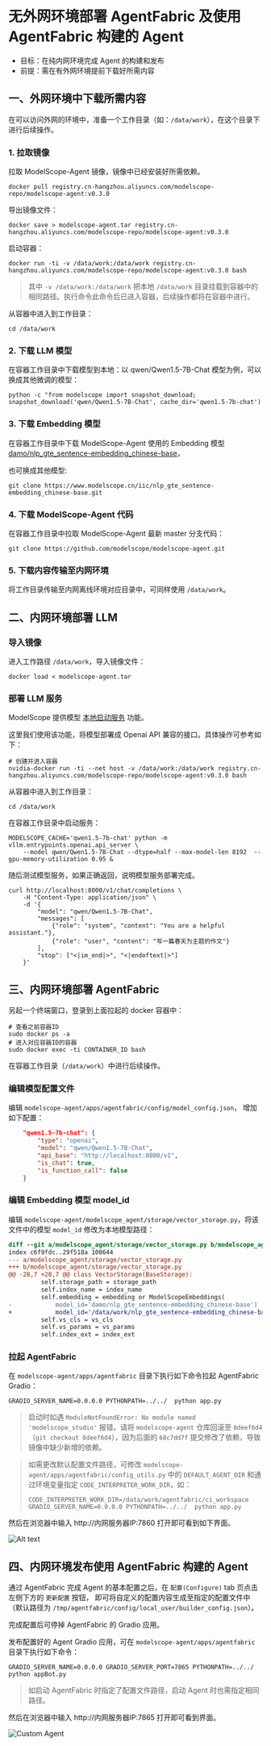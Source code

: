 无外网环境部署 AgentFabric 及使用 AgentFabric 构建的 Agent
======================================================

- 目标：在纯内网环境完成 Agent 的构建和发布
- 前提：需在有外网环境提前下载好所需内容

一、外网环境中下载所需内容
----------------------

在可以访问外网的环境中，准备一个工作目录（如：`/data/work`），在这个目录下进行后续操作。

### 1. 拉取镜像

拉取 ModelScope-Agent 镜像，镜像中已经安装好所需依赖。

```shell
docker pull registry.cn-hangzhou.aliyuncs.com/modelscope-repo/modelscope-agent:v0.3.0
```

导出镜像文件：

```shell
docker save > modelscope-agent.tar registry.cn-hangzhou.aliyuncs.com/modelscope-repo/modelscope-agent:v0.3.0
```

启动容器：

```shell
docker run -ti -v /data/work:/data/work registry.cn-hangzhou.aliyuncs.com/modelscope-repo/modelscope-agent:v0.3.0 bash
```

> 其中 `-v /data/work:/data/work` 把本地 `/data/work` 目录挂载到容器中的相同路径。执行命令此命令后已进入容器，后续操作都将在容器中进行。

从容器中进入到工作目录：

```shell
cd /data/work
```

### 2. 下载 LLM 模型

在容器工作目录中下载模型到本地：以 qwen/Qwen1.5-7B-Chat 模型为例，可以换成其他微调的模型：

```shell
python -c "from modelscope import snapshot_download; snapshot_download('qwen/Qwen1.5-7B-Chat', cache_dir='qwen1.5-7b-chat')
```

### 3. 下载 Embedding 模型

在容器工作目录中下载 ModelScope-Agent 使用的 Embedding 模型 
[damo/nlp_gte_sentence-embedding_chinese-base](https://github.com/modelscope/modelscope-agent/blob/master/modelscope_agent/storage/vector_storage.py#L31)，

也可换成其他模型:

```shell
git clone https://www.modelscope.cn/iic/nlp_gte_sentence-embedding_chinese-base.git
```

### 4. 下载 ModelScope-Agent 代码

在容器工作目录中拉取 ModelScope-Agent 最新 master 分支代码：

```shell
git clone https://github.com/modelscope/modelscope-agent.git
```

### 5. 下载内容传输至内网环境

将工作目录传输至内网离线环境对应目录中，可同样使用 `/data/work`。


二、内网环境部署 LLM
------------------

### 导入镜像

进入工作路径 `/data/work`，导入镜像文件：

```shell
docker load < modelscope-agent.tar
```

### 部署 LLM 服务

ModelScope 提供模型 [本地启动服务](https://modelscope.cn/docs/%E6%9C%AC%E5%9C%B0%E5%90%AF%E5%8A%A8%E6%9C%8D%E5%8A%A1) 功能。

这里我们使用该功能，将模型部署成 Openai API 兼容的接口。具体操作可参考如下：

```shell
# 创建并进入容器
nvidia-docker run -ti --net host -v /data/work:/data/work registry.cn-hangzhou.aliyuncs.com/modelscope-repo/modelscope-agent:v0.3.0 bash
```

从容器中进入到工作目录：

```shell
cd /data/work
```

在容器工作目录中启动服务：

```shell
MODELSCOPE_CACHE='qwen1.5-7b-chat' python -m vllm.entrypoints.openai.api_server \
    --model qwen/Qwen1.5-7B-Chat --dtype=half --max-model-len 8192  --gpu-memory-utilization 0.95 &
```

随后测试模型服务，如果正确返回，说明模型服务部署完成。

```shell
curl http://localhost:8000/v1/chat/completions \
    -H "Content-Type: application/json" \
    -d '{
        "model": "qwen/Qwen1.5-7B-Chat",
        "messages": [
            {"role": "system", "content": "You are a helpful assistant."},
            {"role": "user", "content": "写一篇春天为主题的作文"}
        ],
        "stop": ["<|im_end|>", "<|endoftext|>"]
    }'
```

三、内网环境部署 AgentFabric
-------------------------

另起一个终端窗口，登录到上面拉起的 docker 容器中：

```shell
# 查看之前容器ID
sudo docker ps -a
# 进入对应容器ID的容器
sudo docker exec -ti CONTAINER_ID bash
```

在容器工作目录（`/data/work`）中进行后续操作。

### 编辑模型配置文件

编辑 `modelscope-agent/apps/agentfabric/config/model_config.json`， 增加如下配置：

```json
    "qwen1.5-7b-chat": {
        "type": "openai",
        "model": "qwen/Qwen1.5-7B-Chat",
        "api_base": "http://localhost:8000/v1",
        "is_chat": true,
        "is_function_call": false
    }
```

### 编辑 Embedding 模型 model_id

编辑 `modelscope-agent/modelscope_agent/storage/vector_storage.py`，将该文件中的模型 `model_id` 修改为本地模型路径：

```diff
diff --git a/modelscope_agent/storage/vector_storage.py b/modelscope_agent/storage/vector_storage.py
index c6f9fdc..29f518a 100644
--- a/modelscope_agent/storage/vector_storage.py
+++ b/modelscope_agent/storage/vector_storage.py
@@ -28,7 +28,7 @@ class VectorStorage(BaseStorage):
         self.storage_path = storage_path
         self.index_name = index_name
         self.embedding = embedding or ModelScopeEmbeddings(
-            model_id='damo/nlp_gte_sentence-embedding_chinese-base')
+            model_id='/data/work/nlp_gte_sentence-embedding_chinese-base')
         self.vs_cls = vs_cls
         self.vs_params = vs_params
         self.index_ext = index_ext
```

### 拉起 AgentFabric

在 `modelscope-agent/apps/agentfabric` 目录下执行如下命令拉起 AgentFabric Gradio：

```shell
GRADIO_SERVER_NAME=0.0.0.0 PYTHONPATH=../../  python app.py
```

> 启动时如遇 `ModuleNotFoundError: No module named 'modelscope_studio'` 报错，请将 `modelscope-agent` 仓库回滚至 `8deef6d4`（`git checkout 8deef6d4`），因为后面的 `68c7dd7f` 提交修改了依赖，导致镜像中缺少新增的依赖。

> 如需更改默认配置文件路径，可修改 `modelscope-agent/apps/agentfabric/config_utils.py` 中的 `DEFAULT_AGENT_DIR` 和通过环境变量指定 `CODE_INTERPRETER_WORK_DIR`，如：
> ```shell
> CODE_INTERPRETER_WORK_DIR=/data/work/agentfabric/ci_workspace GRADIO_SERVER_NAME=0.0.0.0 PYTHONPATH=../../  python app.py
> ```

然后在浏览器中输入 http://内网服务器IP:7860 打开即可看到如下界面。

![Alt text](resource/local_deploy.png)


四、内网环境发布使用 AgentFabric 构建的 Agent
-----------------------------------------

通过 AgentFabric 完成 Agent 的基本配置之后，在 `配置(Configure)` tab 页点击左侧下方的 `更新配置` 按钮，
即可将自定义的配置内容生成至指定的配置文件中（默认路径为 `/tmp/agentfabric/config/local_user/builder_config.json`）。

完成配置后可停掉 AgentFabric 的 Gradio 应用。

发布配置好的 Agent Gradio 应用，可在 `modelscope-agent/apps/agentfabric` 目录下执行如下命令：

```shell
GRADIO_SERVER_NAME=0.0.0.0 GRADIO_SERVER_PORT=7865 PYTHONPATH=../../  python appBot.py
```

> 如启动 AgentFabric 时指定了配置文件路径，启动 Agent 时也需指定相同路径。

然后在浏览器中输入 http://内网服务器IP:7865 打开即可看到界面。

![Custom Agent](resource/local_deploy_agent.png)
